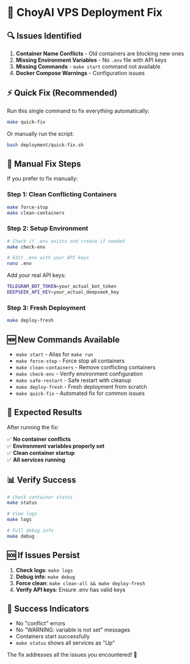 # 🚨 ChoyAI VPS Deployment Fix

## 🔍 **Issues Identified**

1. **Container Name Conflicts** - Old containers are blocking new ones
2. **Missing Environment Variables** - No `.env` file with API keys  
3. **Missing Commands** - `make start` command not available
4. **Docker Compose Warnings** - Configuration issues

## ⚡ **Quick Fix (Recommended)**

Run this single command to fix everything automatically:

```bash
make quick-fix
```

Or manually run the script:

```bash
bash deployment/quick-fix.sh
```

## 🔧 **Manual Fix Steps**

If you prefer to fix manually:

### Step 1: Clean Conflicting Containers
```bash
make force-stop
make clean-containers
```

### Step 2: Setup Environment
```bash
# Check if .env exists and create if needed
make check-env

# Edit .env with your API keys
nano .env
```

Add your real API keys:
```bash
TELEGRAM_BOT_TOKEN=your_actual_bot_token
DEEPSEEK_API_KEY=your_actual_deepseek_key
```

### Step 3: Fresh Deployment
```bash
make deploy-fresh
```

## 🆕 **New Commands Available**

- `make start` - Alias for `make run`
- `make force-stop` - Force stop all containers
- `make clean-containers` - Remove conflicting containers  
- `make check-env` - Verify environment configuration
- `make safe-restart` - Safe restart with cleanup
- `make deploy-fresh` - Fresh deployment from scratch
- `make quick-fix` - Automated fix for common issues

## 🎯 **Expected Results**

After running the fix:

✅ **No container conflicts**  
✅ **Environment variables properly set**  
✅ **Clean container startup**  
✅ **All services running**  

## 📊 **Verify Success**

```bash
# Check container status
make status

# View logs
make logs

# Full debug info
make debug
```

## 🆘 **If Issues Persist**

1. **Check logs**: `make logs`
2. **Debug info**: `make debug` 
3. **Force clean**: `make clean-all && make deploy-fresh`
4. **Verify API keys**: Ensure .env has valid keys

## 🎉 **Success Indicators**

- No "conflict" errors
- No "WARNING: variable is not set" messages
- Containers start successfully
- `make status` shows all services as "Up"

The fix addresses all the issues you encountered! 🚀
